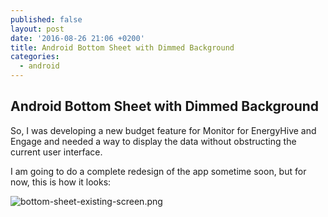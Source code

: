 ```yaml
---
published: false
layout: post
date: '2016-08-26 21:06 +0200'
title: Android Bottom Sheet with Dimmed Background
categories:
  - android
---
```

## Android Bottom Sheet with Dimmed Background

So, I was developing a new budget feature for Monitor for EnergyHive and Engage and needed a way to display the data without obstructing the current user interface. 

I am going to do a complete redesign of the app sometime soon, but for now, this is how it looks:

![bottom-sheet-existing-screen.png]({{site.baseurl}}/assets/bottom-sheet-existing-screen.png)


